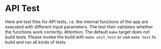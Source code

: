 <!--
SPDX-FileCopyrightText: 2006-2025 Knut Reinert & Freie Universität Berlin
SPDX-FileCopyrightText: 2016-2025 Knut Reinert & MPI für molekulare Genetik
SPDX-License-Identifier: BSD-3-Clause
-->

# API Test

Here are test files for API tests, i.e. the internal functions of the app are executed with different input parameters.
The test then validates whether the functions work correctly.
Attention: The default `make` target does not build tests.
Please invoke the build with `make unit_test` or use `make test` to build and run all kinds of tests.
